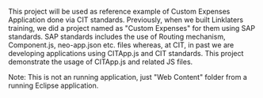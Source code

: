 This project will be used as reference example of Custom Expenses Application done via CIT standards.
Previously, when we built Linklaters training, we did a project named as "Custom Expenses" for them using SAP standards.
SAP standards includes the use of Routing mechanism, Component.js, neo-app.json etc. files whereas, at CIT, in past we are developing applications using CITApp.js and CIT standards.
This project demonstrate the usage of CITApp.js and related JS files.

Note: This is not an running application, just "Web Content" folder from a running Eclipse application.
